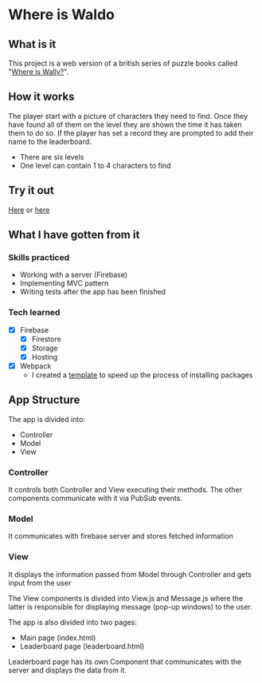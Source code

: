 # Where is Waldo

## What is it

This project is a web version of a british series of puzzle books called "[Where is Wally?](wiki)".

## How it works

The player start with a picture of characters they need to find. Once they have found all of them on the level they are shown the time it has taken them to do so. If the player has set a record they are prompted to add their name to the leaderboard.

+ There are six levels
+ One level can contain 1 to 4 characters to find

## Try it out

[Here](https://where-is-waldo-odin.web.app/) or [here](https://osechi3.github.io/where-is-waldo/)

## What I have gotten from it

### Skills practiced

+ Working with a server (Firebase)
+ Implementing MVC pattern
+ Writing tests after the app has been finished

### Tech learned

+ [x] Firebase
  + [x] Firestore
  + [x] Storage
  + [x] Hosting
+ [x] Webpack
  + I created a [template](webpack-template) to speed up the process of installing packages

## App Structure

The app is divided into:

+ Controller
+ Model
+ View

### Controller

It controls both Controller and View executing their methods. The other components communicate with it via PubSub events.

### Model

It communicates with firebase server and stores fetched information

### View

It displays the information passed from Model through Controller and gets input from the user

The View components is divided into View.js and Message.js where the latter is responsible for displaying message (pop-up windows) to the user.

The app is also divided into two pages:

+ Main page (index.html)
+ Leaderboard page (leaderboard.html)

Leaderboard page has its own Component that communicates with the server and displays the data from it.

[wiki]: https://en.wikipedia.org/wiki/Where%27s_Wally%3F/
[webpack-template]: https://github.com/osechi3/utilities/blob/master/template.md/
